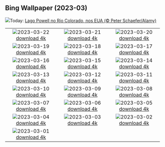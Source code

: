 ## Bing Wallpaper (2023-03)
![](https://www.bing.com/th?id=OHR.LakePowellAerial_PT-BR0861507894_UHD.jpg&w=1000)Today: [Lago Powell no Rio Colorado, nos EUA (© Peter Schaefer/Alamy)](https://www.bing.com/th?id=OHR.LakePowellAerial_PT-BR0861507894_UHD.jpg)

|      |      |      |
| :----: | :----: | :----: |
|![](https://www.bing.com/th?id=OHR.ColourDay_PT-BR0798691533_UHD.jpg&pid=hp&w=384&h=216&rs=1&c=4)2023-03-22 [download 4k](https://www.bing.com/th?id=OHR.ColourDay_PT-BR0798691533_UHD.jpg)|![](https://www.bing.com/th?id=OHR.PurpleCrocus_PT-BR0739233383_UHD.jpg&pid=hp&w=384&h=216&rs=1&c=4)2023-03-21 [download 4k](https://www.bing.com/th?id=OHR.PurpleCrocus_PT-BR0739233383_UHD.jpg)|![](https://www.bing.com/th?id=OHR.BarnOwlWinter_PT-BR0666804478_UHD.jpg&pid=hp&w=384&h=216&rs=1&c=4)2023-03-20 [download 4k](https://www.bing.com/th?id=OHR.BarnOwlWinter_PT-BR0666804478_UHD.jpg)|
|![](https://www.bing.com/th?id=OHR.MarsTars_PT-BR0624203673_UHD.jpg&pid=hp&w=384&h=216&rs=1&c=4)2023-03-19 [download 4k](https://www.bing.com/th?id=OHR.MarsTars_PT-BR0624203673_UHD.jpg)|![](https://www.bing.com/th?id=OHR.BallyvooneyCove_PT-BR0569955673_UHD.jpg&pid=hp&w=384&h=216&rs=1&c=4)2023-03-18 [download 4k](https://www.bing.com/th?id=OHR.BallyvooneyCove_PT-BR0569955673_UHD.jpg)|![](https://www.bing.com/th?id=OHR.ChengduPanda_PT-BR0503978059_UHD.jpg&pid=hp&w=384&h=216&rs=1&c=4)2023-03-17 [download 4k](https://www.bing.com/th?id=OHR.ChengduPanda_PT-BR0503978059_UHD.jpg)|
|![](https://www.bing.com/th?id=OHR.AgueroSpain_PT-BR0434486976_UHD.jpg&pid=hp&w=384&h=216&rs=1&c=4)2023-03-16 [download 4k](https://www.bing.com/th?id=OHR.AgueroSpain_PT-BR0434486976_UHD.jpg)|![](https://www.bing.com/th?id=OHR.CyprusMaze_PT-BR0372990733_UHD.jpg&pid=hp&w=384&h=216&rs=1&c=4)2023-03-15 [download 4k](https://www.bing.com/th?id=OHR.CyprusMaze_PT-BR0372990733_UHD.jpg)|![](https://www.bing.com/th?id=OHR.LionessesNap_PT-BR0312442909_UHD.jpg&pid=hp&w=384&h=216&rs=1&c=4)2023-03-14 [download 4k](https://www.bing.com/th?id=OHR.LionessesNap_PT-BR0312442909_UHD.jpg)|
|![](https://www.bing.com/th?id=OHR.TheaterRomania_PT-BR0260265993_UHD.jpg&pid=hp&w=384&h=216&rs=1&c=4)2023-03-13 [download 4k](https://www.bing.com/th?id=OHR.TheaterRomania_PT-BR0260265993_UHD.jpg)|![](https://www.bing.com/th?id=OHR.LongWharf_PT-BR0201333994_UHD.jpg&pid=hp&w=384&h=216&rs=1&c=4)2023-03-12 [download 4k](https://www.bing.com/th?id=OHR.LongWharf_PT-BR0201333994_UHD.jpg)|![](https://www.bing.com/th?id=OHR.EdaleValley_PT-BR0117674743_UHD.jpg&pid=hp&w=384&h=216&rs=1&c=4)2023-03-11 [download 4k](https://www.bing.com/th?id=OHR.EdaleValley_PT-BR0117674743_UHD.jpg)|
|![](https://www.bing.com/th?id=OHR.WaimeaRainbow_PT-BR7420106529_UHD.jpg&pid=hp&w=384&h=216&rs=1&c=4)2023-03-10 [download 4k](https://www.bing.com/th?id=OHR.WaimeaRainbow_PT-BR7420106529_UHD.jpg)|![](https://www.bing.com/th?id=OHR.IntlWomensDayChange_PT-BR6861747407_UHD.jpg&pid=hp&w=384&h=216&rs=1&c=4)2023-03-09 [download 4k](https://www.bing.com/th?id=OHR.IntlWomensDayChange_PT-BR6861747407_UHD.jpg)|![](https://www.bing.com/th?id=OHR.YuanyangChina_PT-BR5370170662_UHD.jpg&pid=hp&w=384&h=216&rs=1&c=4)2023-03-08 [download 4k](https://www.bing.com/th?id=OHR.YuanyangChina_PT-BR5370170662_UHD.jpg)|
|![](https://www.bing.com/th?id=OHR.IcelandHorses_PT-BR4920223560_UHD.jpg&pid=hp&w=384&h=216&rs=1&c=4)2023-03-07 [download 4k](https://www.bing.com/th?id=OHR.IcelandHorses_PT-BR4920223560_UHD.jpg)|![](https://www.bing.com/th?id=OHR.MuseudoAmanha_PT-BR4558547733_UHD.jpg&pid=hp&w=384&h=216&rs=1&c=4)2023-03-06 [download 4k](https://www.bing.com/th?id=OHR.MuseudoAmanha_PT-BR4558547733_UHD.jpg)|![](https://www.bing.com/th?id=OHR.PicoVolcano_PT-BR2663538574_UHD.jpg&pid=hp&w=384&h=216&rs=1&c=4)2023-03-05 [download 4k](https://www.bing.com/th?id=OHR.PicoVolcano_PT-BR2663538574_UHD.jpg)|
|![](https://www.bing.com/th?id=OHR.OrcaNorway_PT-BR1682815787_UHD.jpg&pid=hp&w=384&h=216&rs=1&c=4)2023-03-04 [download 4k](https://www.bing.com/th?id=OHR.OrcaNorway_PT-BR1682815787_UHD.jpg)|![](https://www.bing.com/th?id=OHR.NegratinSpain_PT-BR1249920654_UHD.jpg&pid=hp&w=384&h=216&rs=1&c=4)2023-03-03 [download 4k](https://www.bing.com/th?id=OHR.NegratinSpain_PT-BR1249920654_UHD.jpg)|![](https://www.bing.com/th?id=OHR.LuebeckCityGate_PT-BR1795689209_UHD.jpg&pid=hp&w=384&h=216&rs=1&c=4)2023-03-02 [download 4k](https://www.bing.com/th?id=OHR.LuebeckCityGate_PT-BR1795689209_UHD.jpg)|
|![](https://www.bing.com/th?id=OHR.AtraniAmalfi_PT-BR0850219257_UHD.jpg&pid=hp&w=384&h=216&rs=1&c=4)2023-03-01 [download 4k](https://www.bing.com/th?id=OHR.AtraniAmalfi_PT-BR0850219257_UHD.jpg)|